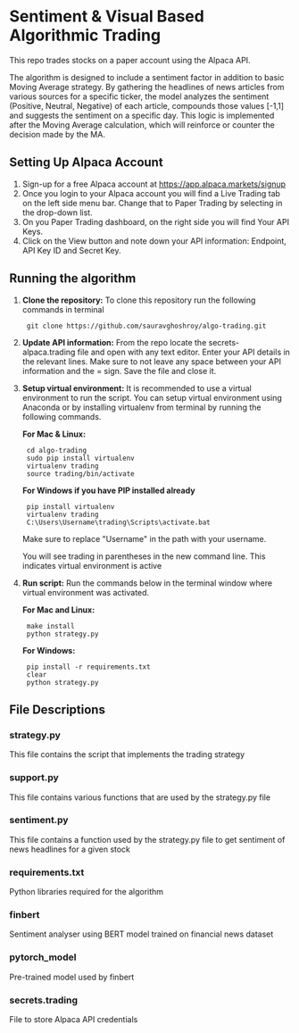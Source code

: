 # Sentiment & Visual Based Algorithmic Trading
This repo trades stocks on a paper account using the Alpaca API.

The algorithm is designed to include a sentiment factor in addition to basic Moving Average strategy. By gathering the headlines of news articles from various sources for a specific ticker, the model analyzes the sentiment (Positive, Neutral, Negative) of each article, compounds those values [-1,1] and suggests the sentiment on a specific day. This logic is implemented after the Moving Average calculation, which will reinforce or counter the decision made by the MA.

## Setting Up Alpaca Account
1. Sign-up for a free Alpaca account at <https://app.alpaca.markets/signup>
2. Once you login to your Alpaca account you will find a Live Trading tab on the left side menu bar. Change that to Paper Trading by selecting in the drop-down list.
3. On you Paper Trading dashboard, on the right side you will find Your API Keys.
4. Click on the View button and note down your API information: Endpoint, API Key ID and Secret Key.

## Running the algorithm
1. **Clone the repository:** To clone this repository run the following commands in terminal

		git clone https://github.com/sauravghoshroy/algo-trading.git

2. **Update API information:** From the repo locate the secrets-alpaca.trading file and open with any text editor. Enter your API details in the relevant lines. Make sure to not leave any space between your API information and the = sign. Save the file and close it.

3. **Setup virtual environment:** It is recommended to use a virtual environment to run the script. You can setup virtual environment using Anaconda or by installing virtualenv from terminal by running the following commands.
	
	**For Mac & Linux:**
		
		cd algo-trading
		sudo pip install virtualenv 
		virtualenv trading
		source trading/bin/activate
		
	**For Windows if you have PIP installed already**
		
		pip install virtualenv
		virtualenv trading
		C:\Users\Username\trading\Scripts\activate.bat
	Make sure to replace "Username" in the path with your username. 

	You will see trading in parentheses in the new command line. This indicates virtual environment is active

4. **Run script:** Run the commands below in the terminal window where virtual environment was activated.

	**For Mac and Linux:**

		make install
		python strategy.py

	**For Windows:**

		pip install -r requirements.txt
		clear
		python strategy.py

## File Descriptions

### strategy.py
This file contains the script that implements the trading strategy

### support.py
This file contains various functions that are used by the strategy.py file

### sentiment.py
This file contains a function used by the strategy.py file to get sentiment of news headlines for a given stock

### requirements.txt
Python libraries required for the algorithm

### finbert
Sentiment analyser using BERT model trained on financial news dataset

### pytorch_model
Pre-trained model used by finbert

### secrets.trading
File to store Alpaca API credentials

